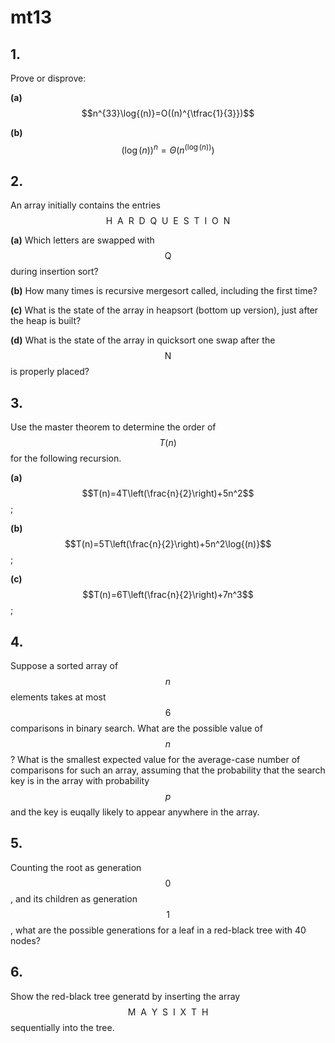 # mt13

## 1.
Prove or disprove:

**(a)** $$n^{33}\log{(n)}=O((n)^{\tfrac{1}{3}})$$

**(b)** $$\left(\log{(n)}\right)^n=\Theta\left(n^{\left(\log{(n)}\right)}\right)$$

## 2.
An array initially contains the entries $$\text{H}\:\:\text{A}\:\:\text{R}\:\:\text{D}\:\:\text{Q}\:\:\text{U}\:\:\text{E}\:\:\text{S}\:\:\text{T}\:\:\text{I}\:\:\text{O}\:\:\text{N}$$

**(a)** Which letters are swapped with $$\text{Q}$$ during insertion sort?

**(b)** How many times is recursive mergesort called, including the first time?

**(c)** What is the state of the array in heapsort (bottom up version), just after the heap is built?

**(d)** What is the state of the array in quicksort one swap after the $$\text{N}$$ is properly placed?

## 3.
Use the master theorem to determine the order of $$T(n)$$ for the following recursion.

**(a)** $$T(n)=4T\left(\frac{n}{2}\right)+5n^2$$;

**(b)** $$T(n)=5T\left(\frac{n}{2}\right)+5n^2\log{(n)}$$;

**(c)** $$T(n)=6T\left(\frac{n}{2}\right)+7n^3$$;


## 4.
Suppose a sorted array of $$n$$ elements takes at most $$6$$ comparisons in binary search. What are the possible value of $$n$$? What is the smallest expected value for the average-case number of comparisons for such an array, assuming that the probability that the search key is in the array with probability $$p$$ and the key is euqally likely to appear anywhere in the array.


## 5.
Counting the root as generation $$0$$, and its children as generation $$1$$, what are the possible generations for a leaf in a red-black tree with 40 nodes?


## 6.
Show the red-black tree generatd by inserting the array $$\text{M}\:\:\text{A}\:\:\text{Y}\:\:\text{S}\:\:\text{I}\:\:\text{X}\:\:\text{T}\:\:\text{H}$$ sequentially into the tree.

